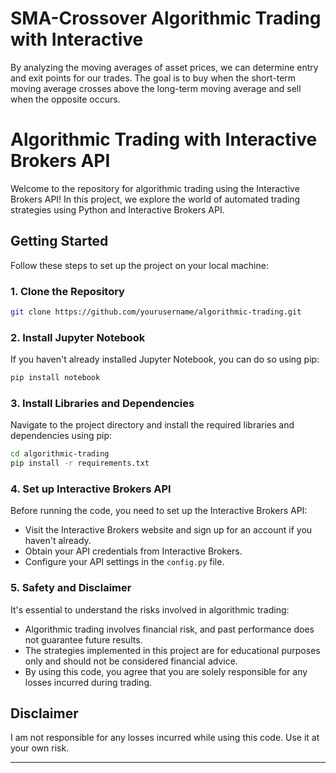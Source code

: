 # SMA-Crossover Algorithmic Trading with Interactive 
By analyzing the moving averages of asset prices, we can determine entry and exit points for our trades. The goal is to buy when the short-term moving average crosses above the long-term moving average and sell when the opposite occurs.

# Algorithmic Trading with Interactive Brokers API

Welcome to the repository for algorithmic trading using the Interactive Brokers API! In this project, we explore the world of automated trading strategies using Python and Interactive Brokers API.

## Getting Started

Follow these steps to set up the project on your local machine:

### 1. Clone the Repository

```bash
git clone https://github.com/yourusername/algorithmic-trading.git
```

### 2. Install Jupyter Notebook

If you haven't already installed Jupyter Notebook, you can do so using pip:

```bash
pip install notebook
```

### 3. Install Libraries and Dependencies

Navigate to the project directory and install the required libraries and dependencies using pip:

```bash
cd algorithmic-trading
pip install -r requirements.txt
```

### 4. Set up Interactive Brokers API

Before running the code, you need to set up the Interactive Brokers API:

- Visit the Interactive Brokers website and sign up for an account if you haven't already.
- Obtain your API credentials from Interactive Brokers.
- Configure your API settings in the `config.py` file.

### 5. Safety and Disclaimer

It's essential to understand the risks involved in algorithmic trading:

- Algorithmic trading involves financial risk, and past performance does not guarantee future results.
- The strategies implemented in this project are for educational purposes only and should not be considered financial advice.
- By using this code, you agree that you are solely responsible for any losses incurred during trading.

## Disclaimer

I am not responsible for any losses incurred while using this code. Use it at your own risk.

---

